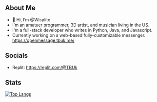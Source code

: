 ## About Me
- 👋 Hi, I’m @Wisplite
- I'm an amatuer programmer, 3D artist, and musician living in the US.
- I'm a full-stack developer who writes in Python, Java, and Javascript.
- Currently working on a web-based fully-customizable messenger. https://openmessage.tbuk.me/

## Socials
* Replit: https://replit.com/@TBUk

## Stats
[![Top Langs](https://github-readme-stats.vercel.app/api/top-langs/?username=tbukfrc)](https://github.com/anuraghazra/github-readme-stats)
